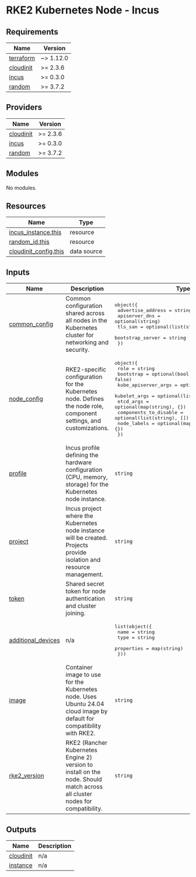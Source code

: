 # RKE2 Kubernetes Node - Incus

<!-- BEGIN_TF_DOCS -->
## Requirements

| Name | Version |
|------|---------|
| <a name="requirement_terraform"></a> [terraform](#requirement\_terraform) | ~> 1.12.0 |
| <a name="requirement_cloudinit"></a> [cloudinit](#requirement\_cloudinit) | >= 2.3.6 |
| <a name="requirement_incus"></a> [incus](#requirement\_incus) | >= 0.3.0 |
| <a name="requirement_random"></a> [random](#requirement\_random) | >= 3.7.2 |

## Providers

| Name | Version |
|------|---------|
| <a name="provider_cloudinit"></a> [cloudinit](#provider\_cloudinit) | >= 2.3.6 |
| <a name="provider_incus"></a> [incus](#provider\_incus) | >= 0.3.0 |
| <a name="provider_random"></a> [random](#provider\_random) | >= 3.7.2 |

## Modules

No modules.

## Resources

| Name | Type |
|------|------|
| [incus_instance.this](https://registry.terraform.io/providers/lxc/incus/latest/docs/resources/instance) | resource |
| [random_id.this](https://registry.terraform.io/providers/hashicorp/random/latest/docs/resources/id) | resource |
| [cloudinit_config.this](https://registry.terraform.io/providers/hashicorp/cloudinit/latest/docs/data-sources/config) | data source |

## Inputs

| Name | Description | Type | Default | Required |
|------|-------------|------|---------|:--------:|
| <a name="input_common_config"></a> [common\_config](#input\_common\_config) | Common configuration shared across all nodes in the Kubernetes cluster for networking and security. | <pre>object({<br>    advertise_address = string<br>    apiserver_dns     = optional(string)<br>    tls_san           = optional(list(string), [])<br>    bootstrap_server  = string<br>  })</pre> | n/a | yes |
| <a name="input_node_config"></a> [node\_config](#input\_node\_config) | RKE2-specific configuration for the Kubernetes node. Defines the node role, component settings, and customizations. | <pre>object({<br>    role                  = string<br>    bootstrap             = optional(bool, false)<br>    kube_apiserver_args   = optional(map(string), {})<br>    kubelet_args          = optional(list(string), [])<br>    etcd_args             = optional(map(string), {})<br>    components_to_disable = optional(list(string), [])<br>    node_labels           = optional(map(string), {})<br>  })</pre> | n/a | yes |
| <a name="input_profile"></a> [profile](#input\_profile) | Incus profile defining the hardware configuration (CPU, memory, storage) for the Kubernetes node instance. | `string` | n/a | yes |
| <a name="input_project"></a> [project](#input\_project) | Incus project where the Kubernetes node instance will be created. Projects provide isolation and resource management. | `string` | n/a | yes |
| <a name="input_token"></a> [token](#input\_token) | Shared secret token for node authentication and cluster joining. | `string` | n/a | yes |
| <a name="input_additional_devices"></a> [additional\_devices](#input\_additional\_devices) | n/a | <pre>list(object({<br>    name       = string<br>    type       = string<br>    properties = map(string)<br>  }))</pre> | `[]` | no |
| <a name="input_image"></a> [image](#input\_image) | Container image to use for the Kubernetes node. Uses Ubuntu 24.04 cloud image by default for compatibility with RKE2. | `string` | `"images:ubuntu/24.04/cloud"` | no |
| <a name="input_rke2_version"></a> [rke2\_version](#input\_rke2\_version) | RKE2 (Rancher Kubernetes Engine 2) version to install on the node. Should match across all cluster nodes for compatibility. | `string` | `"1.33.1+rke2"` | no |

## Outputs

| Name | Description |
|------|-------------|
| <a name="output_cloudinit"></a> [cloudinit](#output\_cloudinit) | n/a |
| <a name="output_instance"></a> [instance](#output\_instance) | n/a |
<!-- END_TF_DOCS -->
